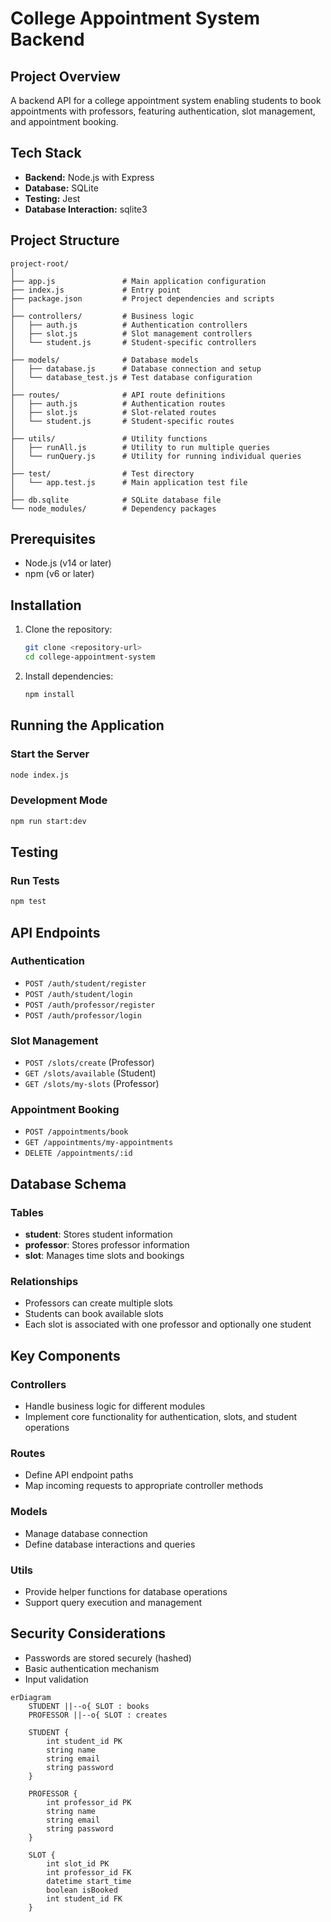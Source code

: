 # College Appointment System Backend

## Project Overview

A backend API for a college appointment system enabling students to book appointments with professors, featuring authentication, slot management, and appointment booking.

## Tech Stack

- **Backend:** Node.js with Express
- **Database:** SQLite
- **Testing:** Jest
- **Database Interaction:** sqlite3

## Project Structure
```
project-root/
│
├── app.js               # Main application configuration
├── index.js             # Entry point
├── package.json         # Project dependencies and scripts
│
├── controllers/         # Business logic
│   ├── auth.js          # Authentication controllers
│   ├── slot.js          # Slot management controllers
│   └── student.js       # Student-specific controllers
│
├── models/              # Database models
│   ├── database.js      # Database connection and setup
│   └── database_test.js # Test database configuration
│
├── routes/              # API route definitions
│   ├── auth.js          # Authentication routes
│   ├── slot.js          # Slot-related routes
│   └── student.js       # Student-specific routes
│
├── utils/               # Utility functions
│   ├── runAll.js        # Utility to run multiple queries
│   └── runQuery.js      # Utility for running individual queries
│
├── test/                # Test directory
│   └── app.test.js      # Main application test file
│
├── db.sqlite            # SQLite database file
└── node_modules/        # Dependency packages
```

## Prerequisites

- Node.js (v14 or later)
- npm (v6 or later)

## Installation

1. Clone the repository:
   ```bash
   git clone <repository-url>
   cd college-appointment-system
   ```

2. Install dependencies:
   ```bash
   npm install
   ```

## Running the Application

### Start the Server
```bash
node index.js
```

### Development Mode
```bash
npm run start:dev
```

## Testing

### Run Tests
```bash
npm test
```

## API Endpoints

### Authentication
- `POST /auth/student/register`
- `POST /auth/student/login`
- `POST /auth/professor/register`
- `POST /auth/professor/login`

### Slot Management
- `POST /slots/create` (Professor)
- `GET /slots/available` (Student)
- `GET /slots/my-slots` (Professor)

### Appointment Booking
- `POST /appointments/book`
- `GET /appointments/my-appointments`
- `DELETE /appointments/:id`

## Database Schema

### Tables
- **student**: Stores student information
- **professor**: Stores professor information
- **slot**: Manages time slots and bookings

### Relationships
- Professors can create multiple slots
- Students can book available slots
- Each slot is associated with one professor and optionally one student

## Key Components

### Controllers
- Handle business logic for different modules
- Implement core functionality for authentication, slots, and student operations

### Routes
- Define API endpoint paths
- Map incoming requests to appropriate controller methods

### Models
- Manage database connection
- Define database interactions and queries

### Utils
- Provide helper functions for database operations
- Support query execution and management

## Security Considerations

- Passwords are stored securely (hashed)
- Basic authentication mechanism
- Input validation

```mermaid
erDiagram
    STUDENT ||--o{ SLOT : books
    PROFESSOR ||--o{ SLOT : creates
    
    STUDENT {
        int student_id PK
        string name
        string email
        string password
    }
    
    PROFESSOR {
        int professor_id PK
        string name
        string email
        string password
    }
    
    SLOT {
        int slot_id PK
        int professor_id FK
        datetime start_time
        boolean isBooked
        int student_id FK
    }
